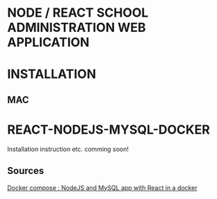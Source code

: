 # NODE / REACT SCHOOL ADMINISTRATION WEB APPLICATION

# INSTALLATION
MAC
--------------


# REACT-NODEJS-MYSQL-DOCKER 

Installation instruction etc. comming soon!

Sources
---------

[Docker compose : NodeJS and MySQL app with React in a docker](http://www.bogotobogo.com/DevOps/Docker/Docker-React-Node-MySQL-App.php) 